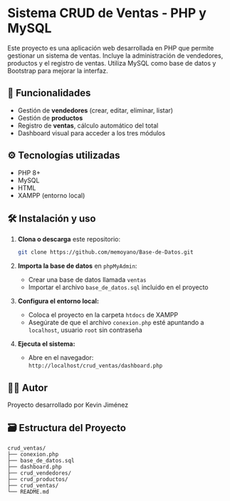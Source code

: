 # Sistema CRUD de Ventas - PHP y MySQL

Este proyecto es una aplicación web desarrollada en PHP que permite gestionar un sistema de ventas. Incluye la administración de vendedores, productos y el registro de ventas. Utiliza MySQL como base de datos y Bootstrap para mejorar la interfaz.

## 📌 Funcionalidades

- Gestión de **vendedores** (crear, editar, eliminar, listar)
- Gestión de **productos**
- Registro de **ventas**, cálculo automático del total
- Dashboard visual para acceder a los tres módulos

## ⚙️ Tecnologías utilizadas

- PHP 8+
- MySQL 
- HTML
- XAMPP (entorno local)

## 🛠️ Instalación y uso

1. **Clona o descarga** este repositorio:
   ```bash
   git clone https://github.com/memoyano/Base-de-Datos.git
   ```

2. **Importa la base de datos** en `phpMyAdmin`:
   - Crear una base de datos llamada `ventas`
   - Importar el archivo `base_de_datos.sql` incluido en el proyecto

3. **Configura el entorno local:**
   - Coloca el proyecto en la carpeta `htdocs` de XAMPP
   - Asegúrate de que el archivo `conexion.php` esté apuntando a `localhost`, usuario `root` sin contraseña

4. **Ejecuta el sistema:**
   - Abre en el navegador:  
     `http://localhost/crud_ventas/dashboard.php`

## 🧑‍💻 Autor

Proyecto desarrollado por Kevin Jiménez  

## 🗃️ Estructura del Proyecto

```
crud_ventas/
├── conexion.php
├── base_de_datos.sql
├── dashboard.php
├── crud_vendedores/
├── crud_productos/
├── crud_ventas/
└── README.md
```